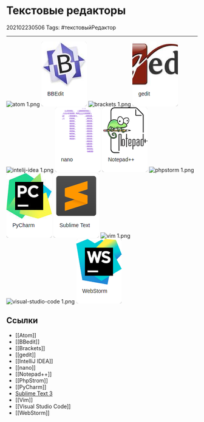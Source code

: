 # Текстовые редакторы

202102230506
Tags: #текстовыйРедактор 
___

![atom 1.png](atom.png)
![bbedit.png](../assets/bbedit.png)
![brackets 1.png](brackets.png)
![gedit.png](../assets/gedit.png)
![intelij-idea 1.png](intellij-idea.png)
![nano.png](../assets/nano.png)
![notepad++.png](../assets/notepad++.png)
![phpstorm 1.png](phpstorm.png)
![pycharm.png](../assets/pycharm.png)
[![sublime.png](../assets/sublime.png)](Sublime%20Text%203.md)
![vim 1.png](vim.png)
![visual-studio-code 1.png](visual-studio-code.png)
![webstorm.png](../assets/webstorm.png)

## Ссылки

- [[Atom]]
- [[BBedit]]
- [[Brackets]]
- [[gedit]]
- [[IntelliJ IDEA]]
- [[nano]]
- [[Notepad++]]
- [[PhpStrom]]
- [[PyCharm]]
- [Sublime Text 3](Sublime%20Text%203.md)
- [[Vim]]
- [[Visual Studio Code]]
- [[WebStorm]]
